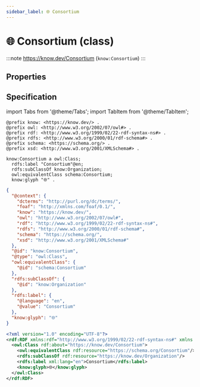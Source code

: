 ```yaml
---
sidebar_label: 🌐 Consortium
---
```


# 🌐 Consortium (class)

:::note
https://know.dev/Consortium
(`know:Consortium`)
:::

## Properties

## Specification

import Tabs from '@theme/Tabs';
import TabItem from '@theme/TabItem';

<Tabs>
<TabItem value="turtle" label="Turtle">

```turtle
@prefix know: <https://know.dev/> .
@prefix owl: <http://www.w3.org/2002/07/owl#> .
@prefix rdf: <http://www.w3.org/1999/02/22-rdf-syntax-ns#> .
@prefix rdfs: <http://www.w3.org/2000/01/rdf-schema#> .
@prefix schema: <https://schema.org/> .
@prefix xsd: <http://www.w3.org/2001/XMLSchema#> .

know:Consortium a owl:Class;
  rdfs:label "Consortium"@en;
  rdfs:subClassOf know:Organization;
  owl:equivalentClass schema:Consortium;
  know:glyph "🌐" .

```

</TabItem>
<TabItem value="jsonld" label="JSON-LD">

```json
{
  "@context": {
    "dcterms": "http://purl.org/dc/terms/",
    "foaf": "http://xmlns.com/foaf/0.1/",
    "know": "https://know.dev/",
    "owl": "http://www.w3.org/2002/07/owl#",
    "rdf": "http://www.w3.org/1999/02/22-rdf-syntax-ns#",
    "rdfs": "http://www.w3.org/2000/01/rdf-schema#",
    "schema": "https://schema.org/",
    "xsd": "http://www.w3.org/2001/XMLSchema#"
  },
  "@id": "know:Consortium",
  "@type": "owl:Class",
  "owl:equivalentClass": {
    "@id": "schema:Consortium"
  },
  "rdfs:subClassOf": {
    "@id": "know:Organization"
  },
  "rdfs:label": {
    "@language": "en",
    "@value": "Consortium"
  },
  "know:glyph": "🌐"
}
```

</TabItem>
<TabItem value="rdfxml" label="RDF/XML">

```xml
<?xml version="1.0" encoding="UTF-8"?>
<rdf:RDF xmlns:rdf="http://www.w3.org/1999/02/22-rdf-syntax-ns#" xmlns:know="https://know.dev/" xmlns:owl="http://www.w3.org/2002/07/owl#" xmlns:schema="https://schema.org/" xmlns:rdfs="http://www.w3.org/2000/01/rdf-schema#">
  <owl:Class rdf:about="https://know.dev/Consortium">
    <owl:equivalentClass rdf:resource="https://schema.org/Consortium"/>
    <rdfs:subClassOf rdf:resource="https://know.dev/Organization"/>
    <rdfs:label xml:lang="en">Consortium</rdfs:label>
    <know:glyph>🌐</know:glyph>
  </owl:Class>
</rdf:RDF>

```

</TabItem>
</Tabs>

[`Consortium`]: /Consortium
